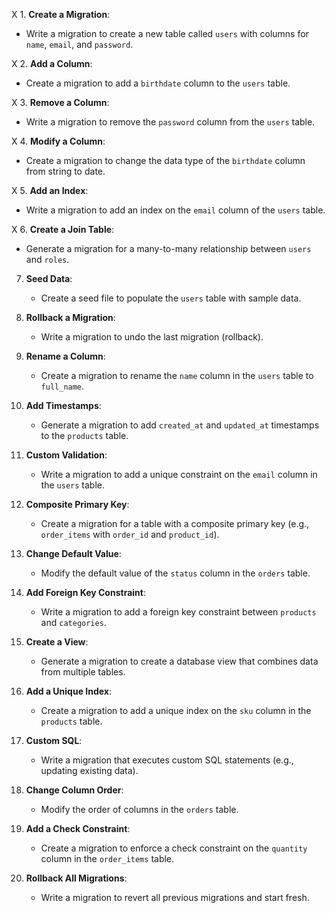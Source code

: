X 1. **Create a Migration**:
   - Write a migration to create a new table called `users` with columns for `name`, `email`, and `password`.

X 2. **Add a Column**:
   - Create a migration to add a `birthdate` column to the `users` table.

X 3. **Remove a Column**:
   - Write a migration to remove the `password` column from the `users` table.

X 4. **Modify a Column**:
   - Create a migration to change the data type of the `birthdate` column from string to date.

X 5. **Add an Index**:
   - Write a migration to add an index on the `email` column of the `users` table.

X 6. **Create a Join Table**:
   - Generate a migration for a many-to-many relationship between `users` and `roles`.

7. **Seed Data**:
   - Create a seed file to populate the `users` table with sample data.

8. **Rollback a Migration**:
   - Write a migration to undo the last migration (rollback).

9. **Rename a Column**:
   - Create a migration to rename the `name` column in the `users` table to `full_name`.

10. **Add Timestamps**:
    - Generate a migration to add `created_at` and `updated_at` timestamps to the `products` table.

11. **Custom Validation**:
    - Write a migration to add a unique constraint on the `email` column in the `users` table.

12. **Composite Primary Key**:
    - Create a migration for a table with a composite primary key (e.g., `order_items` with `order_id` and `product_id`).

13. **Change Default Value**:
    - Modify the default value of the `status` column in the `orders` table.

14. **Add Foreign Key Constraint**:
    - Write a migration to add a foreign key constraint between `products` and `categories`.

15. **Create a View**:
    - Generate a migration to create a database view that combines data from multiple tables.

16. **Add a Unique Index**:
    - Create a migration to add a unique index on the `sku` column in the `products` table.

17. **Custom SQL**:
    - Write a migration that executes custom SQL statements (e.g., updating existing data).

18. **Change Column Order**:
    - Modify the order of columns in the `orders` table.

19. **Add a Check Constraint**:
    - Create a migration to enforce a check constraint on the `quantity` column in the `order_items` table.

20. **Rollback All Migrations**:
    - Write a migration to revert all previous migrations and start fresh.